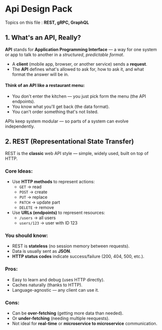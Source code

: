 Api Design Pack
==================

Topics on this file : **REST, gRPC, GraphQL**

## 1. What's an API, Really?
**API** stands for **Application Programming Interface** — a way for one system or app to talk to another in a *structured*, *predictable format*.
- A **client** (mobile app, browser, or another service) sends a **request**.
- The **API** defines what's allowed to ask for, how to ask it, and what format the answer will be in.

#### Think of an API like a restaurant menu:
- You don't enter the kitchen — you just pick form the menu (the API endpoints).
- You know what you'll get back (the data format).
- You can't order something that's not listed.

APIs keep system modular — so parts of a system can evolve independently.

## 2. REST (Representational State Transfer)
REST is the **classic** web API style — simple, widely used, built on top of HTTP.

### Core Ideas:
- Use **HTTP methods** to represent actions:
    - `GET` -> read
    - `POST` -> create
    - `PUT` -> replace
    - `PATCH` -> update part
    - `DELETE` -> remove
- Use **URLs (endpoints)** to represent resources:
    - `/users` -> all users
    - `users/123` -> user with ID 123

### You should know:
- REST is **stateless** (no session memory between requests).
- Data is usually sent as **JSON**.
- **HTTP status codes** indicate success/failure (200, 404, 500, etc.).

### Pros:
- Easy to learn and debug (uses HTTP directly).
- Caches naturally (thanks to HTTP).
- Language-agnostic — any client can use it.
### Cons:
- Can be **over-fetching** (getting more data than needed).
- Or **under-fetching** (needing multiple reequests).
- Not ideal for **real-time** or **microservice to microservice** communication.

